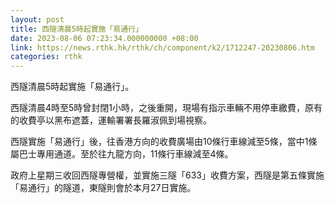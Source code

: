 ```yaml
---
layout: post
title: 西隧清晨5時起實施「易通行」
date: 2023-08-06 07:23:34.000000000 +08:00
link: https://news.rthk.hk/rthk/ch/component/k2/1712247-20230806.htm
categories: rthk
---
```


西隧清晨5時起實施「易通行」。

西隧清晨4時至5時曾封閉1小時，之後重開，現場有指示車輛不用停車繳費，原有的收費亭以黑布遮蓋，運輸署署長羅淑佩到場視察。

西隧實施「易通行」後，往香港方向的收費廣場由10條行車線減至5條，當中1條屬巴士專用通道。至於往九龍方向，11條行車線減至4條。

政府上星期三收回西隧專營權，並實施三隧「633」收費方案，西隧是第五條實施「易通行」的隧道，東隧則會於本月27日實施。
